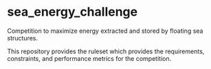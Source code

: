 # sea_energy_challenge
Competition to maximize energy extracted and stored by floating sea structures. 

This repository provides the ruleset which provides the requirements, constraints, and performance metrics for the competition.